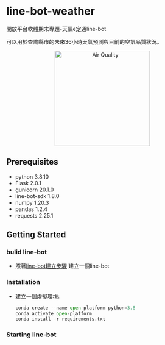 # line-bot-weather

開放平台軟體期末專題-天氣e定通line-bot

可以用於查詢縣市的未來36小時天氣預測與目前的空氣品質狀況。
<p align="center">
  <img width=250 src="https://github.com/CYLiao1127/line-bot-weather/blob/master/ref/all.gif" alt="Air Quality">
</p>

## Prerequisites
  * python 3.8.10
  * Flask 2.0.1
  * gunicorn 20.1.0
  * line-bot-sdk 1.8.0
  * numpy 1.20.3
  * pandas 1.2.4
  * requests 2.25.1


## Getting Started

  ### bulid line-bot
  * 照著<a href="https://github.com/CYLiao1127/line-bot-weather/blob/master/ref/build_Line-bot.pdf" title="Title">line-bot建立步驟</a> 建立一個line-bot
  
  ### Installation
   * 建立一個虛擬環境:
        ``` python
        conda create --name open-platform python=3.8
        conda activate open-platform
        conda install -r requirements.txt
        ```
  
  ### Starting line-bot
  
  
